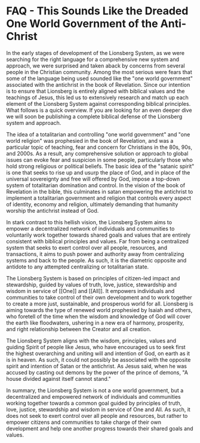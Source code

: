 # FAQ - This Sounds Like the Dreaded One World Government of the Anti-Christ

In the early stages of development of the Lionsberg System, as we were searching for the right language for a comprehensive new system and approach, we were surprised and taken aback by concerns from several people in the Christian community. Among the most serious were fears that some of the language being used sounded like the "one world government" associated with the antichrist in the book of Revelation. Since our intention is to ensure that Lionsberg is entirely aligned with biblical values and the teachings of Jesus, this led us to extensively research and match up each element of the Lionsberg System against corresponding biblical principles. What follows is a quick overview. If you are looking for an even deeper dive we will soon be publishing a complete biblical defense of the Lionsberg system and approach. 

The idea of a totalitarian and controlling "one world government" and "one world religion" was prophesied in the book of Revelation, and was a particular topic of teaching, fear and concern for Christians in the 80s, 90s, and 2000s. As a result, any comprehensive solution or approach to global issues can evoke fear and suspicion in some people, particularly those who hold strong religious or political beliefs. The basic idea of the "satanic spirit" is one that seeks to rise up and usurp the place of God, and in place of the universal sovereignty and free will offered by God, impose a top-down system of totalitarian domination and control. In the vision of the book of Revelation in the bible, this culminates in satan empowering the antichrist to implement a totalitarian government and religion that controls every aspect of identity, economy and religion, ultimately demanding that humanity worship the antichrist instead of God. 

In stark contrast to this hellish vision, the Lionsberg System aims to empower a decentralized network of individuals and communities to voluntarily work together towards shared goals and values that are entirely consistent with biblical principles and values. Far from being a centralized system that seeks to exert control over all people, resources, and transactions, it aims to push power and authority away from centralizing systems and back to the people. As such, it is the diametric opposite and antidote to any attempted centralizing or totalitarian state. 

The Lionsberg System is based on principles of citizen-led impact and stewardship, guided by values of truth, love, justice, stewardship and wisdom in service of [[One]] and [[All]]. It empowers individuals and communities to take control of their own development and to work together to create a more just, sustainable, and prosperous world for all. Lionsberg is aiming towards the type of renewed world prophesied by Isaiah and others, who foretell of the time when the wisdom and knowledge of God will cover the earth like floodwaters, ushering in a new era of harmony, prosperity, and right relationship between the Creator and all creation. 

The Lionsberg System aligns with the wisdom, principles, values and guiding Spirit of people like Jesus, who have encouraged us to seek first the highest overarching and uniting will and intention of God, on earth as it is in heaven. As such, it could not possibly be associated with the opposite spirit and intention of Satan or the antichrist. As Jesus said, when he was accused by casting out demons by the power of the prince of demons, "A house divided against itself cannot stand."

In summary, the Lionsberg System is not a one world government, but a decentralized and empowered network of individuals and communities working together towards a common goal guided by principles of truth, love, justice, stewardship and wisdom in service of One and All. As such, it does not seek to exert control over all people and resources, but rather to empower citizens and communities to take charge of their own development and help one another progress towards their shared goals and values.